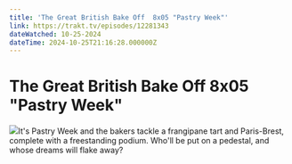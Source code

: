 ```yaml
---
title: 'The Great British Bake Off  8x05 "Pastry Week"' 
link: https://trakt.tv/episodes/12281343
dateWatched: 10-25-2024
dateTime: 2024-10-25T21:16:28.000000Z
---
```

# The Great British Bake Off  8x05 "Pastry Week"

![](https://walter-r2.trakt.tv/images/episodes/012/281/343/screenshots/thumb/b4956838f7.jpg)It's Pastry Week and the bakers tackle a frangipane tart and Paris-Brest, complete with a freestanding podium. Who'll be put on a pedestal, and whose dreams will flake away?